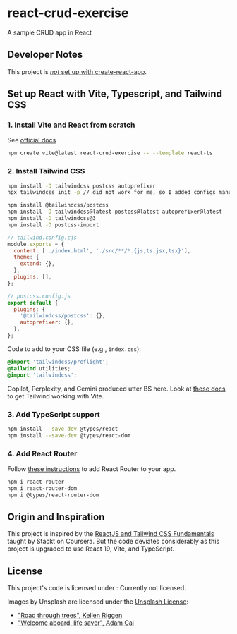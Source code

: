 # react-crud-exercise

A sample CRUD app in React

## Developer Notes

This project is [_not_ set up with create-react-app](https://react.dev/blog/2025/02/14/sunsetting-create-react-app).

## Set up React with Vite, Typescript, and Tailwind CSS

### 1. Install Vite and React from scratch

See [official docs](https://react.dev/learn/build-a-react-app-from-scratch#vite)

```bash
npm create vite@latest react-crud-exercise -- --template react-ts
```

### 2. Install Tailwind CSS

```bash
npm install -D tailwindcss postcss autoprefixer
npx tailwindcss init -p // did not work for me, so I added configs manually, see below

npm install @tailwindcss/postcss
npm install -D tailwindcss@latest postcss@latest autoprefixer@latest
npm install -D tailwindcss@3
npm install -D postcss-import
```

```javascript
// tailwind.config.cjs
module.exports = {
  content: ['./index.html', './src/**/*.{js,ts,jsx,tsx}'],
  theme: {
    extend: {},
  },
  plugins: [],
};
```

```javascript
// postcss.config.js
export default {
  plugins: {
    '@tailwindcss/postcss': {},
    autoprefixer: {},
  },
};
```

Code to add to your CSS file (e.g., `index.css`):

```css
@import 'tailwindcss/preflight';
@tailwind utilities;
@import 'tailwindcss';
```

Copilot, Perplexity, and Gemini produced utter BS here.
Look at [these docs](https://tailwindcss.com/docs/installation/using-vite) to get Tailwind working with Vite.

### 3. Add TypeScript support

```bash
npm install --save-dev @types/react
npm install --save-dev @types/react-dom
```

### 4. Add React Router

Follow [these instructions](https://reactrouter.com/start/data/installation) to add React Router to your app.

```bash
npm i react-router
npm i react-router-dom
npm i @types/react-router-dom
```

## Origin and Inspiration

This project is inspired by the [ReactJS and Tailwind CSS Fundamentals
](https://www.coursera.org/learn/packt-reactjs-and-tailwind-css-fundamentals-szmrn/home/info) taught by Stackt on Coursera. But the code deviates considerably as this project is upgraded to use React 19, Vite, and TypeScript.

## License

This project's code is licensed under : Currently not licensed.

Images by Unsplash are licensed under the [Unsplash License](https://unsplash.com/license):

- ["Road through trees", Kellen Riggen](https://unsplash.com/de/fotos/eine-kurvige-strasse-mit-einem-baum-an-der-seite-ZHnTWmiz000)
- ["Welcome aboard, life saver", Adam Cai](https://unsplash.com/de/fotos/ein-rettungsschwimmer-der-an-einer-wand-hangt-mit-einem-willkommensschild-an-bord-_Sp4jNiW_j0)
